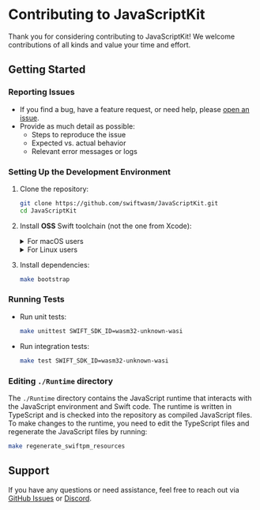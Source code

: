 # Contributing to JavaScriptKit

Thank you for considering contributing to JavaScriptKit! We welcome contributions of all kinds and value your time and effort.

## Getting Started

### Reporting Issues
- If you find a bug, have a feature request, or need help, please [open an issue](https://github.com/swiftwasm/JavaScriptKit/issues).
- Provide as much detail as possible:
  - Steps to reproduce the issue
  - Expected vs. actual behavior
  - Relevant error messages or logs

### Setting Up the Development Environment
1. Clone the repository:
   ```bash
   git clone https://github.com/swiftwasm/JavaScriptKit.git
   cd JavaScriptKit
   ```

2. Install **OSS** Swift toolchain (not the one from Xcode):
    <details>
    <summary>For macOS users</summary>

    ```bash
    (
        SWIFT_TOOLCHAIN_CHANNEL=swift-6.0.2-release;
        SWIFT_TOOLCHAIN_TAG="swift-6.0.2-RELEASE";
        SWIFT_SDK_TAG="swift-wasm-6.0.2-RELEASE";
        SWIFT_SDK_CHECKSUM="6ffedb055cb9956395d9f435d03d53ebe9f6a8d45106b979d1b7f53358e1dcb4";
        pkg="$(mktemp -d)/InstallMe.pkg"; set -ex;
        curl -o "$pkg" "https://download.swift.org/$SWIFT_TOOLCHAIN_CHANNEL/xcode/$SWIFT_TOOLCHAIN_TAG/$SWIFT_TOOLCHAIN_TAG-osx.pkg";
        installer -pkg "$pkg" -target CurrentUserHomeDirectory;
        export TOOLCHAINS="$(plutil -extract CFBundleIdentifier raw ~/Library/Developer/Toolchains/$SWIFT_TOOLCHAIN_TAG.xctoolchain/Info.plist)";
        swift sdk install "https://github.com/swiftwasm/swift/releases/download/$SWIFT_SDK_TAG/$SWIFT_SDK_TAG-wasm32-unknown-wasi.artifactbundle.zip" --checksum "$SWIFT_SDK_CHECKSUM";
    )
    ```

    </details>

    <details>
    <summary>For Linux users</summary>
    Install Swift 6.0.2 by following the instructions on the <a href="https://www.swift.org/install/linux/tarball/">official Swift website</a>.

    ```bash
    (
        SWIFT_SDK_TAG="swift-wasm-6.0.2-RELEASE";
        SWIFT_SDK_CHECKSUM="6ffedb055cb9956395d9f435d03d53ebe9f6a8d45106b979d1b7f53358e1dcb4";
        swift sdk install "https://github.com/swiftwasm/swift/releases/download/$SWIFT_SDK_TAG/$SWIFT_SDK_TAG-wasm32-unknown-wasi.artifactbundle.zip" --checksum "$SWIFT_SDK_CHECKSUM";
    )
    ```

    </details>

3. Install dependencies:
   ```bash
   make bootstrap
   ```

### Running Tests
- Run unit tests:
  ```bash
  make unittest SWIFT_SDK_ID=wasm32-unknown-wasi
  ```
- Run integration tests:
  ```bash
  make test SWIFT_SDK_ID=wasm32-unknown-wasi
  ```

### Editing `./Runtime` directory

The `./Runtime` directory contains the JavaScript runtime that interacts with the JavaScript environment and Swift code.
The runtime is written in TypeScript and is checked into the repository as compiled JavaScript files.
To make changes to the runtime, you need to edit the TypeScript files and regenerate the JavaScript files by running:

```bash
make regenerate_swiftpm_resources
```

## Support
If you have any questions or need assistance, feel free to reach out via [GitHub Issues](https://github.com/swiftwasm/JavaScriptKit/issues) or [Discord](https://discord.gg/ashJW8T8yp).
